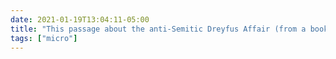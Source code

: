 ```yaml
---
date: 2021-01-19T13:04:11-05:00
title: "This passage about the anti-Semitic Dreyfus Affair (from a book I’m reading on the French Third Republic) is coming to mind today: “Long before the end of the Affaire, as the French called it, the question of the guilt of Dreyfus became almost lost i..."
tags: ["micro"]
---
```

